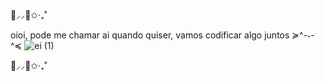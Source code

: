 🎀⸝⸝🍓✩‧₊˚

oioi, pode me chamar ai quando quiser, vamos codificar algo juntos ≽^-˕-^≼
![ei (1)](https://github.com/user-attachments/assets/d13d8dfa-41be-4640-9346-b482e44952a8)

🎀⸝⸝🍓✩‧₊˚
